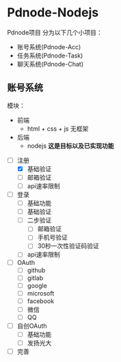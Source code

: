 # Pdnode-Nodejs
Pdnode项目
分为以下几个小项目：
- 账号系统(Pdnode-Acc)
- 任务系统(Pdnode-Task)
- 聊天系统(Pdnode-Chat)

## 账号系统
模块：
- 前端
  - html + css + js 无框架
- 后端
  - nodejs
**这是目标以及已实现功能**
- [ ] 注册
  - [x] 基础验证
  - [ ] 邮箱验证
  - [ ] api速率限制
- [ ] 登录
  - [ ] 基础功能
  - [ ] 基础验证
  - [ ] 二步验证
    - [ ] 邮箱验证
    - [ ] 手机号验证
    - [ ] 30秒一次性验证码验证
  - [ ] api速率限制
- [ ] OAuth
  - [ ] github
  - [ ] gitlab
  - [ ] google
  - [ ] microsoft
  - [ ] facebook
  - [ ] 微信
  - [ ] QQ
- [ ] 自创OAuth
  - [ ] 基础功能
  - [ ] 发扬光大
- [ ] 完善
